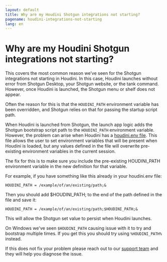 ```yaml
---
layout: default
title: Why are my Houdini Shotgun integrations not starting?
pagename: houdini-integrations-not-starting
lang: en
---
```


# Why are my Houdini Shotgun integrations not starting?


This covers the most common reason we’ve seen for the Shotgun integrations not starting in Houdini. In this case,
Houdini launches without error from Shotgun Desktop, your Shotgun website, or the tank command. However, once Houdini
is launched, the Shotgun menu or shelf does not appear.

Often the reason for this is that the `HOUDINI_PATH` environment variable has been overridden, and Shotgun relies on that
 for passing the startup script path.

When Houdini is launched from Shotgun, the launch app logic adds the Shotgun bootstrap script path to the `HOUDINI_PATH`
environment variable. However, the problem can arise when Houdini has a
[houdini.env file](http://www.sidefx.com/docs/houdini/basics/config_env.html#setting-environment-variables).
This file allows the user to set environment variables that will be present when Houdini is loaded, but any values
defined in the file will overwrite pre-existing environment variables in the current session.

The fix for this is to make sure you include the pre-existing HOUDINI_PATH environment variable in the new definition
for that variable.

For example, if you have something like this already in your houdini.env file:

    HOUDINI_PATH = /example/of/an/existing/path;&

Then you should add $HOUDINI_PATH; to the end of the path defined in the file and save it:

    HOUDINI_PATH = /example/of/an/existing/path;$HOUDINI_PATH;&

This will allow the Shotgun set value to persist when Houdini launches.

On Windows we've seen `$HOUDINI_PATH` causing issue with it to try and bootstrap multiple times. If you get this you should try using `%HOUDINI_PATH%` instead.

If this does not fix your problem please reach out to our [support team]((https://support.shotgunsoftware.com/hc/en-us/requests/new)) and they will help you diagnose the issue.